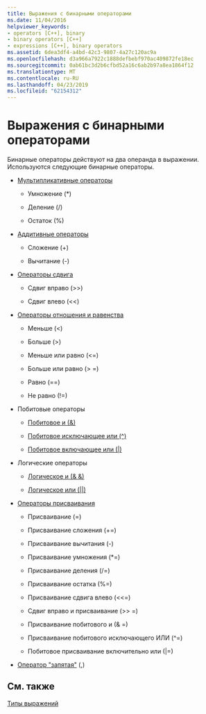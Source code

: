 ```yaml
---
title: Выражения с бинарными операторами
ms.date: 11/04/2016
helpviewer_keywords:
- operators [C++], binary
- binary operators [C++]
- expressions [C++], binary operators
ms.assetid: 6dea3df4-a4bd-42c3-9807-4a27c120ac9a
ms.openlocfilehash: d3a966a7922c1888defbebf970ac409872fe18ec
ms.sourcegitcommit: 0ab61bc3d2b6cfbd52a16c6ab2b97a8ea1864f12
ms.translationtype: MT
ms.contentlocale: ru-RU
ms.lasthandoff: 04/23/2019
ms.locfileid: "62154312"
---
```

# <a name="expressions-with-binary-operators"></a>Выражения с бинарными операторами

Бинарные операторы действуют на два операнда в выражении. Используются следующие бинарные операторы.

- [Мультипликативные операторы](../cpp/multiplicative-operators-and-the-modulus-operator.md)

   - Умножение (*)

   - Деление (/)

   - Остаток (%)

- [Аддитивные операторы](../cpp/additive-operators-plus-and.md)

   - Сложение (+)

   - Вычитание (-)

- [Операторы сдвига](../cpp/left-shift-and-right-shift-operators-input-and-output.md)

   - Сдвиг вправо (>>)

   - Сдвиг влево (<<)

- [Операторы отношения и равенства](../cpp/relational-operators-equal-and-equal.md)

   - Меньше (\<)

   - Больше (>)

   - Меньше или равно (\<=)

   - Больше или равно (> =)

   - Равно (==)

   - Не равно (!=)

- Побитовые операторы

   - [Побитовое и (&)](../cpp/bitwise-and-operator-amp.md)

   - [Побитовое исключающее или (^)](../cpp/bitwise-exclusive-or-operator-hat.md)

   - [Побитовое включающее или (&#124;)](../cpp/bitwise-inclusive-or-operator-pipe.md)

- Логические операторы

   - [Логическое и (& &)](../cpp/logical-and-operator-amp-amp.md)

   - [Логическое или (&#124;&#124;)](../cpp/logical-or-operator-pipe-pipe.md)

- [Операторы присваивания](../cpp/assignment-operators.md)

   - Присваивание (=)

   - Присваивание сложения (+=)

   - Присваивание вычитания (-)

   - Присваивание умножения (*=)

   - Присваивание деления (/=)

   - Присваивание остатка (%=)

   - Присваивание сдвига влево (<\<=)

   - Сдвиг вправо и присваивание (>> =)

   - Присваивание побитового и (& =)

   - Присваивание побитового исключающего ИЛИ (^=)

   - Побитовое присваивание включительно или (&#124;=)

- [Оператор "запятая"](../cpp/comma-operator.md) (,)

## <a name="see-also"></a>См. также

[Типы выражений](../cpp/types-of-expressions.md)